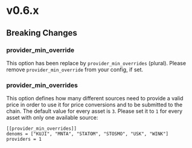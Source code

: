 # v0.6.x

## Breaking Changes

### provider_min_override

This option has been replace by `provider_min_overrides` (plural). Please remove `provider_min_override` from your config, if set.

### provider_min_overrides

This option defines how many different sources need to provide a valid price in order to use it for price conversions and to be submitted to the chain. The default value for every asset is `3`. Please set it to `1` for every asset with only one available source:

```
[[provider_min_overrides]]
denoms = ["KUJI", "MNTA", "STATOM", "STOSMO", "USK", "WINK"]
providers = 1
```